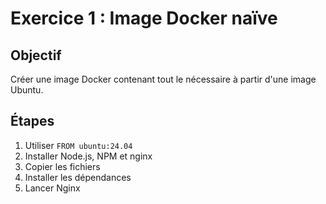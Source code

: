 # Exercice 1 : Image Docker naïve

## Objectif
Créer une image Docker contenant tout le nécessaire à partir d'une image Ubuntu.

## Étapes
1. Utiliser `FROM ubuntu:24.04`
2. Installer Node.js, NPM et nginx
3. Copier les fichiers
4. Installer les dépendances
5. Lancer Nginx
